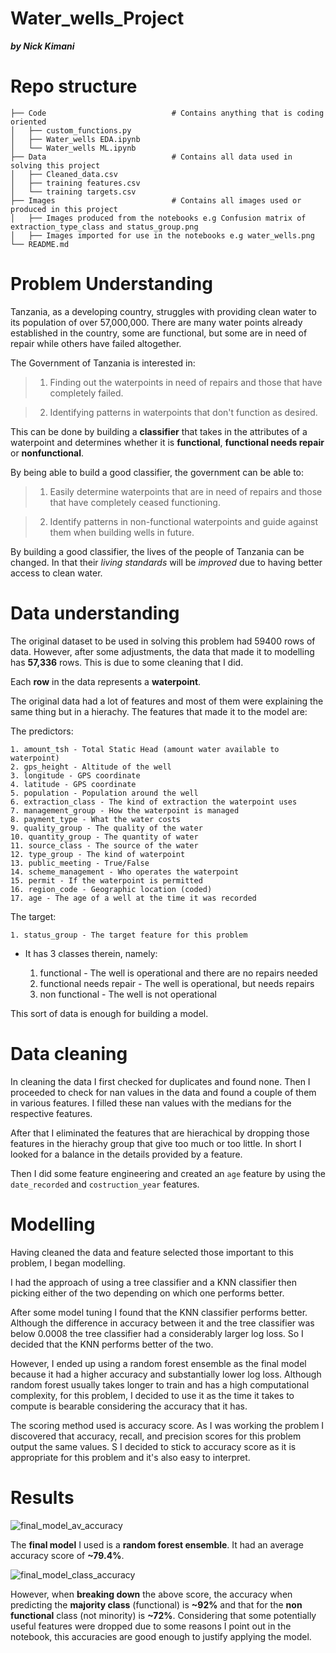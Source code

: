 # Water_wells_Project

__*by Nick Kimani*__

# Repo structure

```
├── Code                            # Contains anything that is coding oriented
│   ├── custom_functions.py
│   ├── Water_wells EDA.ipynb
│   └── Water_wells ML.ipynb
├── Data                            # Contains all data used in solving this project
│   ├── Cleaned_data.csv 
│   ├── training features.csv
│   └── training targets.csv
├── Images                          # Contains all images used or produced in this project
│   ├── Images produced from the notebooks e.g Confusion matrix of extraction_type_class and status_group.png
│   ├── Images imported for use in the notebooks e.g water_wells.png
└── README.md
```

# Problem Understanding

Tanzania, as a developing country, struggles with providing clean water to its population of over 57,000,000. There are many water points already established in the country, some are functional, but some are in need of repair while others have failed altogether.

The Government of Tanzania is interested in:

> 1) Finding out the waterpoints in need of repairs and those that have completely failed.

> 2) Identifying patterns in waterpoints that don't function as desired.

This can be done by building a __classifier__ that takes in the attributes of a waterpoint and determines whether it is __functional__, __functional needs repair__ or __nonfunctional__. 

By being able to build a good classifier, the government can be able to:

> 1) Easily determine waterpoints that are in need of repairs and those that have completely ceased functioning.

> 2) Identify patterns in non-functional waterpoints and guide against them when building wells in future.

By building a good classifier, the lives of the people of Tanzania can be changed. In that their *living standards* will be *improved* due to having better access to clean water.

# Data understanding 

The original dataset to be used in solving this problem had 59400 rows of data. However, after some adjustments, the data that made it to modelling has __57,336__ rows. This is due to some cleaning that I did. 

Each __row__ in the data represents a __waterpoint__.

The original data had a lot of features and most of them were explaining the same thing but in a hierachy. The features that made it to the model are:

The predictors:

    1. amount_tsh - Total Static Head (amount water available to waterpoint)
    2. gps_height - Altitude of the well
    3. longitude - GPS coordinate
    4. latitude - GPS coordinate
    5. population - Population around the well
    6. extraction_class - The kind of extraction the waterpoint uses
    7. management_group - How the waterpoint is managed
    8. payment_type - What the water costs
    9. quality_group - The quality of the water
    10. quantity_group - The quantity of water
    11. source_class - The source of the water
    12. type_group - The kind of waterpoint
    13. public_meeting - True/False
    14. scheme_management - Who operates the waterpoint
    15. permit - If the waterpoint is permitted
    16. region_code - Geographic location (coded)
    17. age - The age of a well at the time it was recorded
    
The target:

    1. status_group - The target feature for this problem
    
- It has 3 classes therein, namely:
    
    1. functional - The well is operational and there are no repairs needed
    2. functional needs repair - The well is operational, but needs repairs
    3. non functional - The well is not operational

This sort of data is enough for building a model.

# Data cleaning

In cleaning the data I first checked for duplicates and found none. Then I proceeded to check for nan values in the data and found a couple of them in various features. I filled these nan values with the medians for the respective features. 

After that I eliminated the features that are hierachical by dropping those features in the hierachy group that give too much or too little. In short I looked for a balance in the details provided by a feature.

Then I did some feature engineering and created an `age` feature by using the `date_recorded` and `costruction_year` features.

# Modelling

Having cleaned the data and feature selected those important to this problem, I began modelling. 

I had the approach of using a tree classifier and a KNN classifier then picking either of the two depending on which one performs better.

After some model tuning I found that the KNN classifier performs better. Although the difference in accuracy between it and the tree classifier was below 0.0008 the tree classifier had a considerably larger log loss. So I decided that the KNN performs better of the two.

However, I ended up using a random forest ensemble as the final model because it had a higher accuracy and substantially lower log loss. Although random forest usually takes longer to train and has a high computational complexity, for this problem, I decided to use it as the time it takes to compute is bearable considering the accuracy that it has.

The scoring method used is accuracy score. As I was working the problem I discovered that accuracy, recall, and precision scores for this problem output the same values. S I decided to stick to accuracy score as it is appropriate for this problem and it's also easy to interpret.

# Results

![final_model_av_accuracy](https://user-images.githubusercontent.com/104377216/182044374-5dd7a4c6-ca76-40e7-99ff-af3ba5782fb8.png)

The __final model__ I used is a __random forest ensemble__. It had an average accuracy score of __~79.4%__.

![final_model_class_accuracy](https://user-images.githubusercontent.com/104377216/182044377-ccae2091-1cbf-4066-9623-477e5a315162.png)

However, when __breaking down__ the above score, the accuracy when predicting the __majority class__ (functional) is __~92%__ and that for the __non functional__ class (not minority) is __~72%__. Considering that some potentially useful features were dropped due to some reasons I point out in the notebook, this accuracies are good enough to justify applying the model.

    
